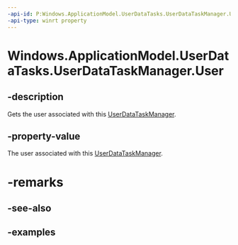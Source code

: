 ```yaml
---
-api-id: P:Windows.ApplicationModel.UserDataTasks.UserDataTaskManager.User
-api-type: winrt property
---
```


<!-- Property syntax.
public User User { get; }
-->

# Windows.ApplicationModel.UserDataTasks.UserDataTaskManager.User

## -description
Gets the user associated with this [UserDataTaskManager](userdatataskmanager.md).

## -property-value
The user associated with this [UserDataTaskManager](userdatataskmanager.md).

# -remarks

## -see-also

## -examples
